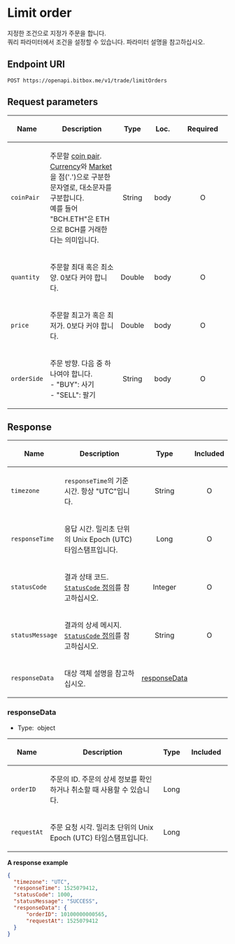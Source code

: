 # Limit order

지정한 조건으로 지정가 주문을 합니다.<br/>
쿼리 파라미터에서 조건을 설정할 수 있습니다. 파라미터 설명을 참고하십시오.

## Endpoint URI

    POST https://openapi.bitbox.me/v1/trade/limitOrders

## Request parameters

<table>

<colgroup>

<col style="width: 12%">

<col style="width: 36%">

<col style="width: 12%">

<col style="width: 15%">

<col style="width: 25%">

</colgroup>

<thead>

<tr class="header">

<th>

<strong>Name</strong>

</th>

<th>

<strong>Description</strong>

</th>

<th style="text-align: center;">

<strong>Type</strong>

</th>

<th style="text-align: center;">

<strong>Loc.</strong>

</th>

<th style="text-align: center;">

<strong>Required</strong>

</th>

</tr>

</thead>

<tbody>

<tr>

<td>

`coinPair`

</td>

<td>

주문할 [coin pair](/5_Terms.md#coin-pair).<br/>
[Currency](/5_Terms.md#currency-for-coin-trading)와 [Market](/5_Terms.md#market-for-coin-trading)을 점('.')으로 구분한 문자열로, 대소문자를 구분합니다.<br/>
예를 들어 "BCH.ETH"은 ETH으로 BCH를 거래한다는 의미입니다.

</td>

<td style="text-align: center;">

<span class="nowrap">String</span>

</td>

<td style="text-align: center;">

<span class="nowrap">body<span>

</td>

<td style="text-align: center;">

O

</td>

</tr>

<tr>

<td>

`quantity`

</td>

<td>

주문할 최대 혹은 최소 양. 0보다 커야 합니다.

</td>

<td style="text-align: center;">

<span class="nowrap">Double</span>

</td>

<td style="text-align: center;">

<span class="nowrap">body<span>

</td>

<td style="text-align: center;">

O

</td>

</tr>

<tr>

<td>

`price`

</td>

<td>

주문할 최고가 혹은 최저가. 0보다 커야 합니다.

</td>

<td style="text-align: center;">

<span class="nowrap">Double</span>

</td>

<td style="text-align: center;">

<span class="nowrap">body<span>

</td>

<td style="text-align: center;">

O

</td>

</tr>

<tr>

<td>

`orderSide`

</td>

<td>

주문 방향. 다음 중 하나여야 합니다.<br/>
\- "BUY": 사기<br/>
\- "SELL": 팔기

</td>

<td style="text-align: center;">

<span class="nowrap">String</span>

</td>

<td style="text-align: center;">

<span class="nowrap">body<span>

</td>

<td style="text-align: center;">

O

</td>

</tr>

</tbody>

</table>

<!-- | Name | Description | Type | Loc. | Required |
|---|---|---|---|---|| `coinPair` |  주문할 [coin pair](/5_Terms.md#coin-pair).<br/>
[Currency](/5_Terms.md#currency-for-coin-trading)와 [Market](/5_Terms.md#market-for-coin-trading)을 점(\'.\')으로 구분한 문자열로, 대소문자를 구분합니다.<br/>
예를 들어 \"BCH.ETH\"은 ETH으로 BCH를 거래한다는 의미입니다. | <span class="nowrap">String</span> | body |  O  || `quantity` |  주문할 최대 혹은 최소 양. 0보다 커야 합니다. | <span class="nowrap">Double</span> | body |  O  || `price` |  주문할 최고가 혹은 최저가. 0보다 커야 합니다. | <span class="nowrap">Double</span> | body |  O  || `orderSide` |  주문 방향. 다음 중 하나여야 합니다.<br/>
- \"BUY\": 사기<br/>
- \"SELL\": 팔기 | <span class="nowrap">String</span> | body |  O  | -->

## Response

<table>

<thead>

<tr class="header">

<th>

<strong>Name</strong>

</th>

<th>

<strong>Description</strong>

</th>

<th style="text-align: center;">

<strong>Type</strong>

</th>

<th style="text-align: center;">

<strong>Included</strong>

</th>

</tr>

</thead>

<tbody>

<tr>

<td>

`timezone`

</td>

<td>

`responseTime`의 기준 시간. 항상 "UTC"입니다.

</td>

<td style="text-align: center;">

<span class="nowrap"> String </span>

</td>

<td style="text-align: center;">

O

</td>

</tr>

<tr>

<td>

`responseTime`

</td>

<td>

응답 시간. 밀리초 단위의 Unix Epoch (UTC) 타임스탬프입니다.

</td>

<td style="text-align: center;">

<span class="nowrap"> Long </span>

</td>

<td style="text-align: center;">

O

</td>

</tr>

<tr>

<td>

`statusCode`

</td>

<td>

결과 상태 코드. [`StatusCode` 정의](/1_Overview.md#statuscode-정의)를 참고하십시오.

</td>

<td style="text-align: center;">

<span class="nowrap"> Integer </span>

</td>

<td style="text-align: center;">

O

</td>

</tr>

<tr>

<td>

`statusMessage`

</td>

<td>

결과의 상세 메시지. [`StatusCode` 정의](/1_Overview.md#statuscode-정의)를 참고하십시오.

</td>

<td style="text-align: center;">

<span class="nowrap"> String </span>

</td>

<td style="text-align: center;">

O

</td>

</tr>

<tr>

<td>

`responseData`

</td>

<td>

대상 객체 설명을 참고하십시오.

</td>

<td style="text-align: center;">

[responseData](#responsedata)

</td>

<td style="text-align: center;">

</td>

</tr>

</tbody>

</table>

### responseData

  - Type:  object
    </p>

<table>

<colgroup>

<col style="width: 12%">

<col style="width: 56%">

<col style="width: 12%">

<col style="width: 20%">

</colgroup>

<thead>

<tr class="header">

<th>

<strong>Name</strong>

</th>

<th>

<strong>Description</strong>

</th>

<th style="text-align: center;">

<strong>Type</strong>

</th>

<th style="text-align: center;">

<strong>Included</strong>

</th>

</tr>

</thead>

<tbody>

<tr>

<td>

`orderID`

</td>

<td>

주문의 ID. 주문의 상세 정보를 확인하거나 취소할 때 사용할 수 있습니다.

</td>

<td style="text-align: center;">

Long

</td>

<td style="text-align: center;">

 

</td>

</tr>

<tr>

<td>

`requestAt`

</td>

<td>

주문 요청 시각. 밀리초 단위의 Unix Epoch (UTC) 타임스탬프입니다.

</td>

<td style="text-align: center;">

Long

</td>

<td style="text-align: center;">

 

</td>

</tr>

</tbody>

</table>

**A response example**

``` json
{
  "timezone": "UTC",
  "responseTime": 1525079412,
  "statusCode": 1000,
  "statusMessage": "SUCCESS",
  "responseData": {
      "orderID": 10100000000565,
      "requestAt": 1525079412
  }
}
```

<p/>
